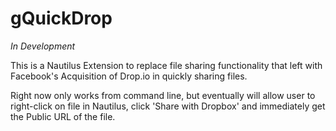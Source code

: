 # gQuickDrop

*In Development*

This is a Nautilus Extension to replace file sharing functionality that left with Facebook's Acquisition of Drop.io in quickly sharing files.

Right now only works from command line, but eventually will allow user to right-click on file in Nautilus, click 'Share with Dropbox' and immediately get the Public URL of the file.
